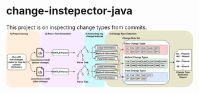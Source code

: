 # change-instepector-java
This project is on inspecting change types from commits.
![](/figures/ChangeInspectorJava.png)

